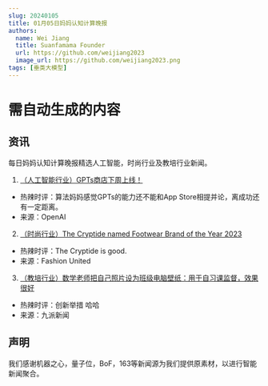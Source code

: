 ```yaml
---
slug: 20240105
title: 01月05日妈妈认知计算晚报
authors:
  name: Wei Jiang
  title: Suanfamama Founder
  url: https://github.com/weijiang2023
  image_url: https://github.com/weijiang2023.png
tags: [垂类大模型]
---
```


# 需自动生成的内容
## 资讯
每日妈妈认知计算晚报精选人工智能，时尚行业及教培行业新闻。

1. [（人工智能行业）GPTs商店下周上线！](https://mp.weixin.qq.com/s/hW9QcivGUaPkuEnCq0ssMg)
* 热辣时评：算法妈妈感觉GPTs的能力还不能和App Store相提并论，离成功还有一定距离。
* 来源：OpenAI

2. [（时尚行业）The Cryptide named Footwear Brand of the Year 2023](https://fashionunited.com/news/fashion/the-cryptide-named-footwear-brand-of-the-year-2023/2024010257630)
* 热辣时评：The Cryptide is good.
* 来源：Fashion United

3. [（教培行业）数学老师把自己照片设为班级电脑壁纸：用于自习课监督，效果很好](https://new.qq.com/rain/a/20240105A0891200)
* 热辣时评：创新举措 哈哈
* 来源：九派新闻

## 声明

我们感谢机器之心，量子位，BoF，163等新闻源为我们提供原素材，以进行智能新闻聚合。